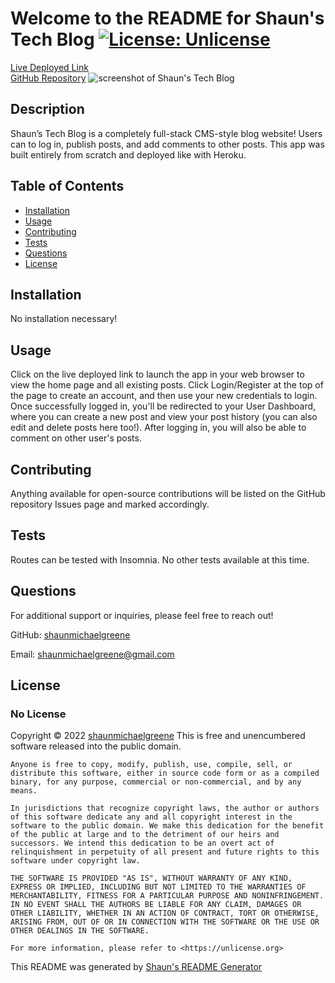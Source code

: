 
  # Welcome to the README for Shaun's Tech Blog  [![License: Unlicense](https://img.shields.io/badge/license-Unlicense-blue.svg)](http://unlicense.org/)
  [Live Deployed Link](https://shauns-tech-blog.herokuapp.com/)  
  [GitHub Repository](https://github.com/shaunmichaelgreene/tech-blog)
  ![screenshot of Shaun's Tech Blog](https://i.imgur.com/qwWxjfx.png)

  ## Description
  Shaun’s Tech Blog is a completely full-stack CMS-style blog website! Users can to log in, publish posts, and add comments to other posts. This app was built entirely from scratch and deployed like with Heroku.

  ## Table of Contents
  * [Installation](#installation)
  * [Usage](#usage)
  * [Contributing](#contributing)
  * [Tests](#tests)
  * [Questions](#questions)
  * [License](#license)

  ## Installation
  No installation necessary!

  ## Usage
  Click on the live deployed link to launch the app in your web browser to view the home page and all existing posts. Click Login/Register at the top of the page to create an account, and then use your new credentials to login. Once successfully logged in, you'll be redirected to your User Dashboard, where you can create a new post and view your post history (you can also edit and delete posts here too!). After logging in, you will also be able to comment on other user's posts.

  ## Contributing
  Anything available for open-source contributions will be listed on the GitHub repository Issues page and marked accordingly.

  ## Tests
  Routes can be tested with Insomnia. No other tests available at this time.

  ## Questions
  For additional support or inquiries, please feel free to reach out! 

  GitHub: [shaunmichaelgreene](https://github.com/shaunmichaelgreene)
  
  Email: shaunmichaelgreene@gmail.com

  ## License
  ### No License
  Copyright &copy; 2022 [shaunmichaelgreene](https://github.com/shaunmichaelgreene)
  This is free and unencumbered software released into the public domain.

    Anyone is free to copy, modify, publish, use, compile, sell, or
    distribute this software, either in source code form or as a compiled
    binary, for any purpose, commercial or non-commercial, and by any
    means.
    
    In jurisdictions that recognize copyright laws, the author or authors
    of this software dedicate any and all copyright interest in the
    software to the public domain. We make this dedication for the benefit
    of the public at large and to the detriment of our heirs and
    successors. We intend this dedication to be an overt act of
    relinquishment in perpetuity of all present and future rights to this
    software under copyright law.
    
    THE SOFTWARE IS PROVIDED "AS IS", WITHOUT WARRANTY OF ANY KIND,
    EXPRESS OR IMPLIED, INCLUDING BUT NOT LIMITED TO THE WARRANTIES OF
    MERCHANTABILITY, FITNESS FOR A PARTICULAR PURPOSE AND NONINFRINGEMENT.
    IN NO EVENT SHALL THE AUTHORS BE LIABLE FOR ANY CLAIM, DAMAGES OR
    OTHER LIABILITY, WHETHER IN AN ACTION OF CONTRACT, TORT OR OTHERWISE,
    ARISING FROM, OUT OF OR IN CONNECTION WITH THE SOFTWARE OR THE USE OR
    OTHER DEALINGS IN THE SOFTWARE.
    
    For more information, please refer to <https://unlicense.org>
    
    


  This README was generated by [Shaun's README Generator](https://github.com/shaunmichaelgreene/readme-generator)
